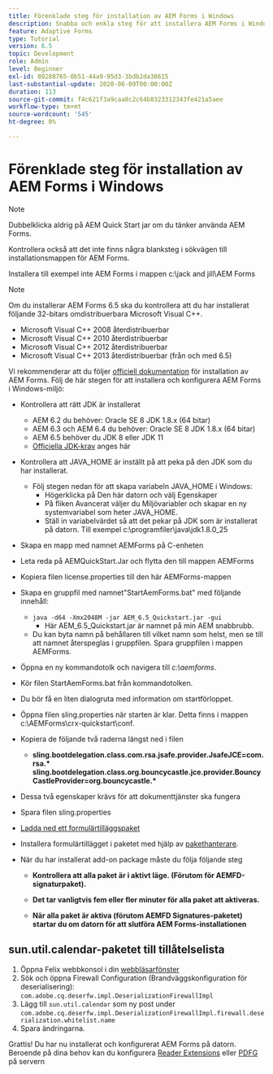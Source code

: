 ```yaml
---
title: Förenklade steg för installation av AEM Forms i Windows
description: Snabba och enkla steg för att installera AEM Forms i Windows
feature: Adaptive Forms
type: Tutorial
version: 6.5
topic: Development
role: Admin
level: Beginner
exl-id: 80288765-0b51-44a9-95d3-3bdb2da38615
last-substantial-update: 2020-06-09T00:00:00Z
duration: 113
source-git-commit: f4c621f3a9caa8c2c64b8323312343fe421a5aee
workflow-type: tm+mt
source-wordcount: '545'
ht-degree: 0%

---
```


# Förenklade steg för installation av AEM Forms i Windows

>[!NOTE]
>
>Dubbelklicka aldrig på AEM Quick Start jar om du tänker använda AEM Forms.
>
>Kontrollera också att det inte finns några blanksteg i sökvägen till installationsmappen för AEM Forms.
>
>Installera till exempel inte AEM Forms i mappen c:\jack and jill\AEM Forms

>[!NOTE]
>
>Om du installerar AEM Forms 6.5 ska du kontrollera att du har installerat följande 32-bitars omdistribuerbara Microsoft Visual C++.
>
>* Microsoft Visual C++ 2008 återdistribuerbar
>* Microsoft Visual C++ 2010 återdistribuerbar
>* Microsoft Visual C++ 2012 återdistribuerbar
>* Microsoft Visual C++ 2013 återdistribuerbar (från och med 6.5)

Vi rekommenderar att du följer [officiell dokumentation](https://helpx.adobe.com/experience-manager/6-3/forms/using/installing-configuring-aem-forms-osgi.html) för installation av AEM Forms. Följ de här stegen för att installera och konfigurera AEM Forms i Windows-miljö:

* Kontrollera att rätt JDK är installerat
   * AEM 6.2 du behöver: Oracle SE 8 JDK 1.8.x (64 bitar)
   * AEM 6.3 och AEM 6.4 du behöver: Oracle SE 8 JDK 1.8.x (64 bitar)
   * AEM 6.5 behöver du JDK 8 eller JDK 11
   * [Officiella JDK-krav](https://experienceleague.adobe.com/docs/experience-manager-65/deploying/introduction/technical-requirements.html?lang=en) anges här
* Kontrollera att JAVA_HOME är inställt på att peka på den JDK som du har installerat.
   * Följ stegen nedan för att skapa variabeln JAVA_HOME i Windows:
      * Högerklicka på Den här datorn och välj Egenskaper
      * På fliken Avancerat väljer du Miljövariabler och skapar en ny systemvariabel som heter JAVA_HOME.
      * Ställ in variabelvärdet så att det pekar på JDK som är installerat på datorn. Till exempel c:\programfiler\java\jdk1.8.0_25

* Skapa en mapp med namnet AEMForms på C-enheten
* Leta reda på AEMQuickStart.Jar och flytta den till mappen AEMForms
* Kopiera filen license.properties till den här AEMForms-mappen
* Skapa en gruppfil med namnet&quot;StartAemForms.bat&quot; med följande innehåll:
   * `java -d64 -Xmx2048M -jar AEM_6.5_Quickstart.jar -gui`
      * Här AEM_6.5_Quickstart.jar är namnet på min AEM snabbrubb.
   * Du kan byta namn på behållaren till vilket namn som helst, men se till att namnet återspeglas i gruppfilen. Spara gruppfilen i mappen AEMForms.

* Öppna en ny kommandotolk och navigera till _c:\aemforms_.

* Kör filen StartAemForms.bat från kommandotolken.

* Du bör få en liten dialogruta med information om startförloppet.

* Öppna filen sling.properties när starten är klar. Detta finns i mappen c:\AEMForms\crx-quickstart\conf.

* Kopiera de följande två raderna längst ned i filen
   * **sling.bootdelegation.class.com.rsa.jsafe.provider.JsafeJCE=com.rsa.&#42;** **sling.bootdelegation.class.org.bouncycastle.jce.provider.BouncyCastleProvider=org.bouncycastle.&#42;**
* Dessa två egenskaper krävs för att dokumenttjänster ska fungera
* Spara filen sling.properties
* [Ladda ned ett formulärtilläggspaket](https://experienceleague.adobe.com/docs/experience-manager-release-information/aem-release-updates/forms-updates/aem-forms-releases.html?lang=en)
* Installera formulärtillägget i paketet med hjälp av [pakethanterare](http://localhost:4502/crx/packmgr/index.jsp).
* När du har installerat add-on package måste du följa följande steg

   * **Kontrollera att alla paket är i aktivt läge. (Förutom för AEMFD-signaturpaket).**
   * **Det tar vanligtvis fem eller fler minuter för alla paket att aktiveras.**

   * **När alla paket är aktiva (förutom AEMFD Signatures-paketet) startar du om datorn för att slutföra AEM Forms-installationen**

## sun.util.calendar-paketet till tillåtelselista

1. Öppna Felix webbkonsol i din [webbläsarfönster](http://localhost:4502/system/console/configMgr)
1. Sök och öppna Firewall Configuration (Brandväggskonfiguration för deserialisering): `com.adobe.cq.deserfw.impl.DeserializationFirewallImpl`
1. Lägg till `sun.util.calendar` som ny post under `com.adobe.cq.deserfw.impl.DeserializationFirewallImpl.firewall.deserialization.whitelist.name`
1. Spara ändringarna.

Grattis! Du har nu installerat och konfigurerat AEM Forms på datorn.
Beroende på dina behov kan du konfigurera  [Reader Extensions](https://experienceleague.adobe.com/docs/experience-manager-learn/forms/document-services/configuring-reader-extension-osgi.html) eller [PDFG](https://experienceleague.adobe.com/docs/experience-manager-65/forms/install-aem-forms/osgi-installation/install-configure-document-services.html) på servern
